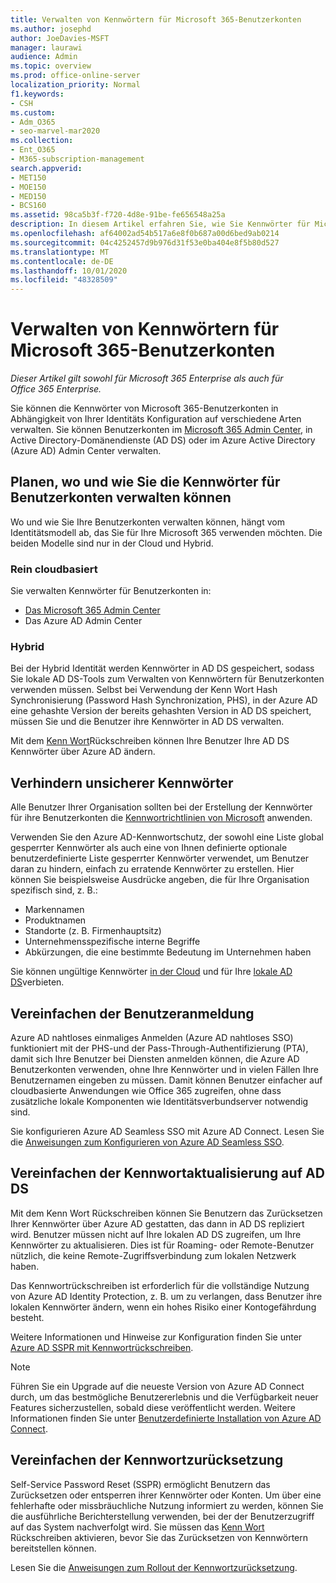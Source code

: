 ```yaml
---
title: Verwalten von Kennwörtern für Microsoft 365-Benutzerkonten
ms.author: josephd
author: JoeDavies-MSFT
manager: laurawi
audience: Admin
ms.topic: overview
ms.prod: office-online-server
localization_priority: Normal
f1.keywords:
- CSH
ms.custom:
- Adm_O365
- seo-marvel-mar2020
ms.collection:
- Ent_O365
- M365-subscription-management
search.appverid:
- MET150
- MOE150
- MED150
- BCS160
ms.assetid: 98ca5b3f-f720-4d8e-91be-fe656548a25a
description: In diesem Artikel erfahren Sie, wie Sie Kennwörter für Microsoft 365-Benutzerkonten verwalten.
ms.openlocfilehash: af64002ad54b517a6e8f0b687a00d6bed9ab0214
ms.sourcegitcommit: 04c4252457d9b976d31f53e0ba404e8f5b80d527
ms.translationtype: MT
ms.contentlocale: de-DE
ms.lasthandoff: 10/01/2020
ms.locfileid: "48328509"
---
```

# <a name="manage-microsoft-365-user-account-passwords"></a>Verwalten von Kennwörtern für Microsoft 365-Benutzerkonten

*Dieser Artikel gilt sowohl für Microsoft 365 Enterprise als auch für Office 365 Enterprise.*

Sie können die Kennwörter von Microsoft 365-Benutzerkonten in Abhängigkeit von Ihrer Identitäts Konfiguration auf verschiedene Arten verwalten. Sie können Benutzerkonten im [Microsoft 365 Admin Center](https://docs.microsoft.com/microsoft-365/admin/add-users/), in Active Directory-Domänendienste (AD DS) oder im Azure Active Directory (Azure AD) Admin Center verwalten.

## <a name="plan-for-where-and-how-you-will-manage-your-user-account-passwords"></a>Planen, wo und wie Sie die Kennwörter für Benutzerkonten verwalten können

Wo und wie Sie Ihre Benutzerkonten verwalten können, hängt vom Identitätsmodell ab, das Sie für Ihre Microsoft 365 verwenden möchten. Die beiden Modelle sind nur in der Cloud und Hybrid.
  
### <a name="cloud-only"></a>Rein cloudbasiert

Sie verwalten Kennwörter für Benutzerkonten in:

- [Das Microsoft 365 Admin Center](https://docs.microsoft.com/microsoft-365/admin/add-users/)
- Das Azure AD Admin Center
    
### <a name="hybrid"></a>Hybrid

Bei der Hybrid Identität werden Kennwörter in AD DS gespeichert, sodass Sie lokale AD DS-Tools zum Verwalten von Kennwörtern für Benutzerkonten verwenden müssen. Selbst bei Verwendung der Kenn Wort Hash Synchronisierung (Password Hash Synchronization, PHS), in der Azure AD eine gehashte Version der bereits gehashten Version in AD DS speichert, müssen Sie und die Benutzer ihre Kennwörter in AD DS verwalten.

Mit dem [Kenn Wort](#pw_writeback)Rückschreiben können Ihre Benutzer Ihre AD DS Kennwörter über Azure AD ändern.

## <a name="prevent-bad-passwords"></a>Verhindern unsicherer Kennwörter

Alle Benutzer Ihrer Organisation sollten bei der Erstellung der Kennwörter für ihre Benutzerkonten die [Kennwortrichtlinien von Microsoft](https://www.microsoft.com/research/publication/password-guidance) anwenden.

Verwenden Sie den Azure AD-Kennwortschutz, der sowohl eine Liste global gesperrter Kennwörter als auch eine von Ihnen definierte optionale benutzerdefinierte Liste gesperrter Kennwörter verwendet, um Benutzer daran zu hindern, einfach zu erratende Kennwörter zu erstellen. Hier können Sie beispielsweise Ausdrücke angeben, die für Ihre Organisation spezifisch sind, z. B.:

- Markennamen
- Produktnamen
- Standorte (z. B. Firmenhauptsitz)
- Unternehmensspezifische interne Begriffe
- Abkürzungen, die eine bestimmte Bedeutung im Unternehmen haben

Sie können ungültige Kennwörter [in der Cloud](https://docs.microsoft.com/azure/active-directory/authentication/concept-password-ban-bad) und für Ihre [lokale AD DS](https://docs.microsoft.com/azure/active-directory/authentication/concept-password-ban-bad-on-premises)verbieten.

## <a name="simplify-user-sign-in"></a>Vereinfachen der Benutzeranmeldung

Azure AD nahtloses einmaliges Anmelden (Azure AD nahtloses SSO) funktioniert mit der PHS-und der Pass-Through-Authentifizierung (PTA), damit sich Ihre Benutzer bei Diensten anmelden können, die Azure AD Benutzerkonten verwenden, ohne Ihre Kennwörter und in vielen Fällen Ihre Benutzernamen eingeben zu müssen. Damit können Benutzer einfacher auf cloudbasierte Anwendungen wie Office 365 zugreifen, ohne dass zusätzliche lokale Komponenten wie Identitätsverbundserver notwendig sind.

Sie konfigurieren Azure AD Seamless SSO mit Azure AD Connect. Lesen Sie die [Anweisungen zum Konfigurieren von Azure AD Seamless SSO](https://docs.microsoft.com/azure/active-directory/connect/active-directory-aadconnect-sso-quick-start).

<a name="pw_writeback"></a>
## <a name="simplify-password-updates-to-ad-ds"></a>Vereinfachen der Kennwortaktualisierung auf AD DS

Mit dem Kenn Wort Rückschreiben können Sie Benutzern das Zurücksetzen Ihrer Kennwörter über Azure AD gestatten, das dann in AD DS repliziert wird. Benutzer müssen nicht auf Ihre lokalen AD DS zugreifen, um Ihre Kennwörter zu aktualisieren. Dies ist für Roaming- oder Remote-Benutzer nützlich, die keine Remote-Zugriffsverbindung zum lokalen Netzwerk haben.

Das Kennwortrückschreiben ist erforderlich für die vollständige Nutzung von Azure AD Identity Protection, z. B. um zu verlangen, dass Benutzer ihre lokalen Kennwörter ändern, wenn ein hohes Risiko einer Kontogefährdung besteht.

Weitere Informationen und Hinweise zur Konfiguration finden Sie unter [Azure AD SSPR mit Kennwortrückschreiben](https://docs.microsoft.com/azure/active-directory/active-directory-passwords-writeback).

>[!Note]
>Führen Sie ein Upgrade auf die neueste Version von Azure AD Connect durch, um das bestmögliche Benutzererlebnis und die Verfügbarkeit neuer Features sicherzustellen, sobald diese veröffentlicht werden. Weitere Informationen finden Sie unter [Benutzerdefinierte Installation von Azure AD Connect](https://docs.microsoft.com/azure/active-directory/connect/active-directory-aadconnect-get-started-custom).
>

## <a name="simplify-password-resets"></a>Vereinfachen der Kennwortzurücksetzung

Self-Service Password Reset (SSPR) ermöglicht Benutzern das Zurücksetzen oder entsperren ihrer Kennwörter oder Konten. Um über eine fehlerhafte oder missbräuchliche Nutzung informiert zu werden, können Sie die ausführliche Berichterstellung verwenden, bei der der Benutzerzugriff auf das System nachverfolgt wird. Sie müssen das [Kenn Wort](#pw_writeback) Rückschreiben aktivieren, bevor Sie das Zurücksetzen von Kennwörtern bereitstellen können.

Lesen Sie die [Anweisungen zum Rollout der Kennwortzurücksetzung](https://docs.microsoft.com/azure/active-directory/authentication/howto-sspr-deployment).

